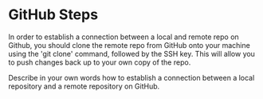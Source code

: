 # GitHub Steps

In order to establish a connection between a local and remote repo on Github, you should clone the remote repo from GitHub onto your machine using the 'git clone' command, followed by the SSH key. This will allow you to push changes back up to your own copy of the repo.

Describe in your own words how to establish a connection between a local repository and a remote repository on GitHub.